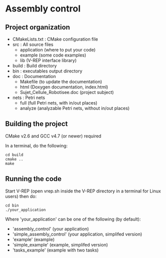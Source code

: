 # Assembly control

## Project organization
- CMakeLists.txt : CMake configuration file
- src : All source files
  - application (where to put your code)
  - example (some code examples)
  - lib (V-REP interface library)
- build : Build directory
- bin : executables output directory
- doc : Documentation
  - Makefile (to update the documentation)
  - html (Doxygen documentation, index.html)
  - Sujet\_Cellule\_Robotisee.doc (project subject)
- nets : Petri nets
  - full (full Petri nets, with in/out places)
  - analyze (analyzable Petri nets, without in/out places)
 
## Building the project
CMake v2.6 and GCC v4.7 (or newer) required

In a terminal, do the following:
```
cd build
cmake ..
make
```

## Running the code
Start V-REP (open vrep.sh inside the V-REP directory in a terminal for Linux users) then do:
```
cd bin
./your_application
```
Where 'your\_application' can be one of the following (by default):
- 'assembly\_control' (your application)
- 'simple\_assembly\_control' (your application, simplifed version)
- 'example' (example)
- 'simple\_example' (example, simplifed version)
- 'tasks\_example' (example with two tasks)
